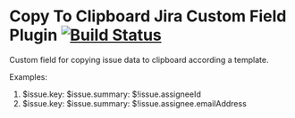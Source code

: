 # Copy To Clipboard Jira Custom Field Plugin [![Build Status](https://travis-ci.org/AndreyVMarkelov/copy-to-clipboard-jira-field.svg?branch=master)](https://travis-ci.org/AndreyVMarkelov/copy-to-clipboard-jira-field)

Custom field for copying issue data to clipboard according a template.

Examples:

1. $issue.key: $issue.summary: $!issue.assigneeId
2. $issue.key: $issue.summary: $!issue.assignee.emailAddress
